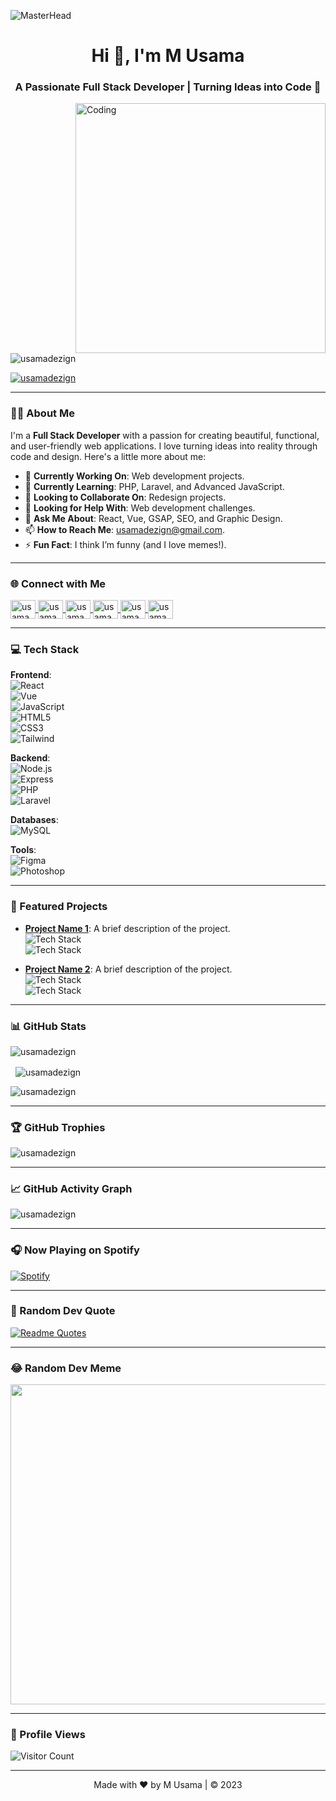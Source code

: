 ![MasterHead](https://media4.giphy.com/headers/monstercat/LQnX59nHBsOV.gif)

<h1 align="center">Hi 👋, I'm M Usama</h1>
<h3 align="center">A Passionate Full Stack Developer | Turning Ideas into Code 🚀</h3>

<img align="right" alt="Coding" width="400" src="https://media.tenor.com/rePDfDWO3XoAAAAd/hacking.gif">

<p align="left"> 
  <img src="https://komarev.com/ghpvc/?username=usamadezign&label=Profile%20views&color=0e75b6&style=flat" alt="usamadezign" /> 
</p>

<p align="left"> 
  <a href="https://twitter.com/usamadezign" target="blank">
    <img src="https://img.shields.io/twitter/follow/usamadezign?logo=twitter&style=for-the-badge" alt="usamadezign" />
  </a> 
</p>

---

### 👨‍💻 About Me

I'm a **Full Stack Developer** with a passion for creating beautiful, functional, and user-friendly web applications. I love turning ideas into reality through code and design. Here's a little more about me:

- 🔭 **Currently Working On**: Web development projects.
- 🌱 **Currently Learning**: PHP, Laravel, and Advanced JavaScript.
- 👯 **Looking to Collaborate On**: Redesign projects.
- 🤝 **Looking for Help With**: Web development challenges.
- 💬 **Ask Me About**: React, Vue, GSAP, SEO, and Graphic Design.
- 📫 **How to Reach Me**: [usamadezign@gmail.com](mailto:usamadezign@gmail.com).
- ⚡ **Fun Fact**: I think I’m funny (and I love memes!).

---

### 🌐 Connect with Me

<p align="left">
  <a href="https://codepen.io/usamadezign" target="blank">
    <img align="center" src="https://raw.githubusercontent.com/rahuldkjain/github-profile-readme-generator/master/src/images/icons/Social/codepen.svg" alt="usamadezign" height="30" width="40" />
  </a>
  <a href="https://twitter.com/usamadezign" target="blank">
    <img align="center" src="https://raw.githubusercontent.com/rahuldkjain/github-profile-readme-generator/master/src/images/icons/Social/twitter.svg" alt="usamadezign" height="30" width="40" />
  </a>
  <a href="https://stackoverflow.com/users/usamadezign" target="blank">
    <img align="center" src="https://raw.githubusercontent.com/rahuldkjain/github-profile-readme-generator/master/src/images/icons/Social/stack-overflow.svg" alt="usamadezign" height="30" width="40" />
  </a>
  <a href="https://fb.com/usamadezign" target="blank">
    <img align="center" src="https://raw.githubusercontent.com/rahuldkjain/github-profile-readme-generator/master/src/images/icons/Social/facebook.svg" alt="usamadezign" height="30" width="40" />
  </a>
  <a href="https://instagram.com/usamadezign" target="blank">
    <img align="center" src="https://raw.githubusercontent.com/rahuldkjain/github-profile-readme-generator/master/src/images/icons/Social/instagram.svg" alt="usamadezign" height="30" width="40" />
  </a>
  <a href="https://www.youtube.com/c/usamadezign" target="blank">
    <img align="center" src="https://raw.githubusercontent.com/rahuldkjain/github-profile-readme-generator/master/src/images/icons/Social/youtube.svg" alt="usamadezign" height="30" width="40" />
  </a>
</p>

---

### 💻 Tech Stack

**Frontend**:  
![React](https://img.shields.io/badge/-React-61DAFB?logo=react&logoColor=white)  
![Vue](https://img.shields.io/badge/-Vue-4FC08D?logo=vue.js&logoColor=white)  
![JavaScript](https://img.shields.io/badge/-JavaScript-F7DF1E?logo=javascript&logoColor=black)  
![HTML5](https://img.shields.io/badge/-HTML5-E34F26?logo=html5&logoColor=white)  
![CSS3](https://img.shields.io/badge/-CSS3-1572B6?logo=css3&logoColor=white)  
![Tailwind](https://img.shields.io/badge/-Tailwind-06B6D4?logo=tailwindcss&logoColor=white)  

**Backend**:  
![Node.js](https://img.shields.io/badge/-Node.js-339933?logo=node.js&logoColor=white)  
![Express](https://img.shields.io/badge/-Express-000000?logo=express&logoColor=white)  
![PHP](https://img.shields.io/badge/-PHP-777BB4?logo=php&logoColor=white)  
![Laravel](https://img.shields.io/badge/-Laravel-FF2D20?logo=laravel&logoColor=white)  

**Databases**:  
![MySQL](https://img.shields.io/badge/-MySQL-4479A1?logo=mysql&logoColor=white)  

**Tools**:  
![Figma](https://img.shields.io/badge/-Figma-F24E1E?logo=figma&logoColor=white)  
![Photoshop](https://img.shields.io/badge/-Photoshop-31A8FF?logo=adobe-photoshop&logoColor=white)  

---

### 🚀 Featured Projects

- **[Project Name 1](https://github.com/yourusername/project1)**: A brief description of the project.  
  ![Tech Stack](https://img.shields.io/badge/-React-61DAFB?logo=react&logoColor=white)  
  ![Tech Stack](https://img.shields.io/badge/-Node.js-339933?logo=node.js&logoColor=white)  

- **[Project Name 2](https://github.com/yourusername/project2)**: A brief description of the project.  
  ![Tech Stack](https://img.shields.io/badge/-Vue-4FC08D?logo=vue.js&logoColor=white)  
  ![Tech Stack](https://img.shields.io/badge/-Laravel-FF2D20?logo=laravel&logoColor=white)  

---

### 📊 GitHub Stats

<p align="left">
  <img src="https://github-readme-stats.vercel.app/api/top-langs?username=usamadezign&show_icons=true&locale=en&layout=compact" alt="usamadezign" />
</p>

<p>&nbsp;
  <img align="center" src="https://github-readme-stats.vercel.app/api?username=usamadezign&show_icons=true&locale=en" alt="usamadezign" />
</p>

<p>
  <img align="center" src="https://github-readme-streak-stats.herokuapp.com/?user=usamadezign&" alt="usamadezign" />
</p>

---

### 🏆 GitHub Trophies

<p align="left">
  <img src="https://github-profile-trophy.vercel.app/?username=usamadezign&theme=onedark" alt="usamadezign" />
</p>

---

### 📈 GitHub Activity Graph

<p align="left">
  <img src="https://activity-graph.herokuapp.com/graph?username=usamadezign&theme=react-dark" alt="usamadezign" />
</p>

---

### 🎧 Now Playing on Spotify

[![Spotify](https://novatorem.vercel.app/api/spotify)](https://open.spotify.com/user/your_spotify_id)

---

### 💬 Random Dev Quote

[![Readme Quotes](https://quotes-github-readme.vercel.app/api?type=horizontal&theme=dark)](https://github.com/piyushsuthar/github-readme-quotes)

---

### 😂 Random Dev Meme

<img src="https://random-memer.herokuapp.com/" width="512px"/>

---

### 👀 Profile Views

![Visitor Count](https://profile-counter.glitch.me/usamadezign/count.svg)

---

<p align="center"> 
  Made with ❤️ by M Usama | © 2023
</p>
